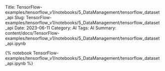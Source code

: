 Title: TensorFlow-examples/tensorflow_v1/notebooks/5_DataManagement/tensorflow_dataset_api
Slug: TensorFlow-examples/tensorflow_v1/notebooks/5_DataManagement/tensorflow_dataset_api
Date: 2023-06-11
Category: AI
Tags: AI
Summary: content/docs/TensorFlow-examples/tensorflow_v1/notebooks/5_DataManagement/tensorflow_dataset_api.ipynb

{% notebook TensorFlow-examples/tensorflow_v1/notebooks/5_DataManagement/tensorflow_dataset_api.ipynb %}